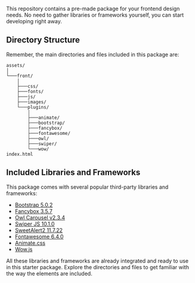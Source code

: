 
This repository contains a pre-made package for your frontend design needs. No need to gather libraries or frameworks yourself, you can start developing right away.

## Directory Structure

Remember, the main directories and files included in this package are:

```plaintext
assets/
│
└───front/
    │
    ├───css/
    ├───fonts/
    ├───js/
    ├───images/
    └───plugins/
        │
        ├───animate/
        ├───bootstrap/
        ├───fancybox/
        ├───fontawesome/
        ├───owl/
        ├───swiper/
        └───wow/
index.html
```


## Included Libraries and Frameworks

This package comes with several popular third-party libraries and frameworks:

* [Bootstrap 5.0.2](https://getbootstrap.com/)
* [Fancybox 3.5.7](https://fancyapps.com/fancybox/3/)
* [Owl Carousel v2.3.4](https://owlcarousel2.github.io/OwlCarousel2/)
* [Swiper JS 10.1.0](https://swiperjs.com/)
* [SweetAlert2 11.7.22](https://sweetalert2.github.io/)
* [Fontawesome 6.4.0](https://fontawesome.com/)
* [Animate.css](https://animate.style/)
* [Wow.js](https://wowjs.uk/)

All these libraries and frameworks are already integrated and ready to use in this starter package. Explore the directories and files to get familiar with the way the elements are included.

